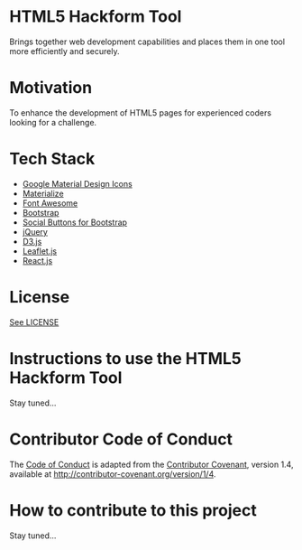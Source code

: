 # HTML5 Hackform Tool

Brings together web development capabilities and places them in one tool more efficiently and securely. 

# Motivation

To enhance the development of HTML5 pages for experienced coders looking for a challenge. 

# Tech Stack

* [Google Material Design Icons](http://google.github.io/material-design-icons/)
* [Materialize](http://materializecss.com/getting-started.html)
* [Font Awesome](http://fontawesome.io/)
* [Bootstrap](http://getbootstrap.com/)
* [Social Buttons for Bootstrap](https://lipis.github.io/bootstrap-social/)
* [jQuery](http://jquery.com/)
* [D3.js](https://d3js.org/#introduction)
* [Leaflet.js](http://leafletjs.com/)
* [React.js](https://facebook.github.io/react/)

# License

[See LICENSE](https://github.com/CookiesNCream/h5bt/blob/master/LICENSE.md)

# Instructions to use the HTML5 Hackform Tool

Stay tuned...

# Contributor Code of Conduct

The [Code of Conduct](https://github.com/CookiesNCream/h5ht/blob/master/CODE-OF-CONDUCT.md) is adapted from the [Contributor Covenant](http://contributor-covenant.org/), version 1.4, available at http://contributor-covenant.org/version/1/4.

# How to contribute to this project

Stay tuned...
